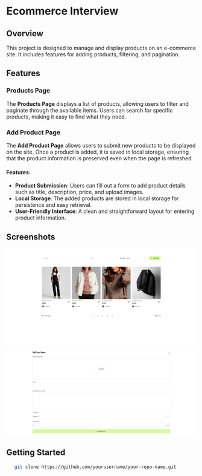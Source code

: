 # Ecommerce Interview

## Overview

This project is designed to manage and display products on an e-commerce site. It includes features for adding products, filtering, and pagination.

## Features

### Products Page
The **Products Page** displays a list of products, allowing users to filter and paginate through the available items. Users can search for specific products, making it easy to find what they need.

### Add Product Page
The **Add Product Page** allows users to submit new products to be displayed on the site. Once a product is added, it is saved in local storage, ensuring that the product information is preserved even when the page is refreshed.

#### Features:
- **Product Submission**: Users can fill out a form to add product details such as title, description, price, and upload images.
- **Local Storage**: The added products are stored in local storage for persistence and easy retrieval.
- **User-Friendly Interface**: A clean and straightforward layout for entering product information.

## Screenshots

![Products Page](https://github.com/Ahmed-Azoz1/InterView-FrontEnd/blob/2c4c102c9a3bddebca5f4b126adc90647cd86618/Products-Page.png)
![Add Product Page](https://github.com/Ahmed-Azoz1/InterView-FrontEnd/blob/2c4c102c9a3bddebca5f4b126adc90647cd86618/Add-Product.png)

## Getting Started
```bash
   git clone https://github.com/yourusername/your-repo-name.git


